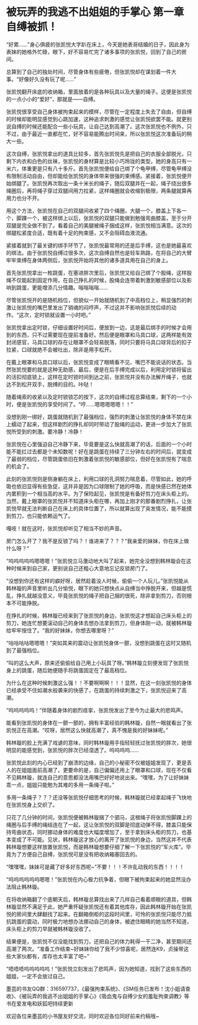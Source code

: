 # 被玩弄的我逃不出姐姐的手掌心 第一章 自缚被抓！

“好累……”身心俱疲的张凯悦大字趴在床上，今天是她表哥结婚的日子，因此身为表妹的她格外忙碌，眼下，好不容易忙完了诸多事项的张凯悦，回到了自己的房间。

总算到了自己的独处时间，尽管身体有些疲倦，但张凯悦却在谋划着一件大事。“好像好久没有玩了呢……”

张凯悦翻开床底的收纳箱，里面放着的是各种玩具以及大量的绳子。这便是张凯悦的一点小小的“爱好”，那就是——自缚。

张凯悦很享受自己身体被拘束起来的模样，尽管在一定程度上失去了自由，但自缚的时候却能明显感觉到心跳加速，这种追求刺激的感觉让张凯悦欲罢不能。就更别说自缚的时候还能配合一些小玩具，让自己达到高潮了。这次张凯悦也不例外，只不过，由于最近一直都在忙，好不容易能腾出时间来，所以张凯悦这次准备玩的稍大一些。

这次自缚，张凯悦拿出的道具比较多，首先张凯悦先是把自己的衣服全部脱光，只剩下内衣和白色的丝袜，张凯悦的身材算是比较小巧玲珑的类型，她的身高只有一米六，体重更是只有八十多斤。首先张凯悦便给自己绑了个龟甲缚，尽管龟甲缚没有限制活动自由，但却能给张凯悦的身体带来很强的束缚感。紧接着，张凯悦便开始绑腿了。张凯悦再次取出一条十米长的绳子，随后双腿并在一起，绳子绕出很多绳圈后，再将绳子穿过双腿间用力拉紧，这样绳圈就会收缩到极限，两条腿就算再用力也分不开。

用这个方法，张凯悦在自己的双腿间收紧了四个绳圈，大腿一个，膝盖上下各一个，脚踝一个，被这样绑上以后，张凯悦的双腿只能做到勉强弯曲膝盖，至于分开双腿是完全做不到了。看着自己的美腿被绳子捆成这样，张凯悦相当满意。这次的绑腿松紧度合适，既有着十足的拘束感，又不会阻碍血液流通。

紧接着就到了最关键的绑手环节了，张凯悦最常用的还是后手缚，这也是她最喜欢的绑法。由于张凯悦自缚过很多次，这次自缚自然也是轻车熟路，在将自己的大臂牢牢束缚在身体两侧后，张凯悦开始将其他的诸多道具用在自己的身上。

首先张凯悦拿出一枚跳蛋，在塞进胖次里后，张凯悦又给自己绑了个股绳，这样股绳不仅能起到固定作用，在自己挣扎的时候，股绳会连带着刺激到敏感部位以及影响到跳蛋，更能增添几分情趣。嗡嗡嗡嗡……

尽管张凯悦开的是随机档位，但貌似一开始就随机到了中高档位上，稍显强烈的刺激让张凯悦的嘴巴里发出了销魂的闷哼声，不过这并不影响张凯悦后续的动作。“这次，定时锁就设置一小时吧。”

张凯悦拿出定时锁，仔细设置好时间后，便放到一边，这是最后绑手的时候才会用到的东西，只不过需要现在提前准备好。然后便是眼罩和马具口球，这两样能有效封闭感官，马具口球的存在让眼罩不会轻易脱落，同时只要将马具口球背后的扣子拉紧，口球就绝不会被吐出，除非是用手松开。

在戴上眼罩和马具口球以后，张凯悦变成了眼睛看不见、嘴巴不能说话的状态。当然张凯悦要的就是这种无助感，最后，便是在后手缚完成以后，利用定时锁将留出的活扣彻底锁上，这样在定时锁时间到达之前，张凯悦并没有办法解开绳子，也就达不到松开双手，脱缚的目的。咔哒！

随着绳索的收紧以及定时锁锁芯的按下，这次的自缚过程总算结束，剩下的一个小时，便是张凯悦的享受时间了。“哼……嗯嗯嗯嗯嗯！！”

没想到刚一绑好，跳蛋就随机到了最强档位，强烈的刺激让张凯悦的身体不禁在床上蠕动了起来，但这样剧烈的挣扎却同时带动了股绳的运动，更进一步加大了张凯悦所受到的刺激。要冷静！冷静！

张凯悦在心里强迫自己冷静下来，毕竟要是这么快就高潮了的话，后面的一个小时能不能扛过去都是个未知数呢！好在是跳蛋在持续了三分钟左右的时间后，就变成了最弱的档位，尽管跳蛋依旧在刺激着张凯悦的敏感部位，但好在张凯悦有了喘息的机会了。

此刻的张凯悦则是侧身躺在床上，利用口球的孔洞努力喘息着，尽管如此，她的呼吸也依旧显得有些急促，这并非是因为口球限制了她的呼吸，而是快感已然在她体内累积到一个相当高的水平。为了保险起见，张凯悦是有备好剪刀在床头柜上的。当然，戴上眼罩的张凯悦并不知道床头柜在哪，再加上刚才的那番剧烈挣扎，让张凯悦早就无法判断自己在床上的具体位置了，所以就算出现了突发情况，能不能摸到剪刀，也只能依赖运气了。

嘎吱！就在这时，张凯悦却听见了相当不妙的声音。

房门怎么开了？我不是反锁了吗？！谁进来了？？？“我亲爱的妹妹，你在床上做什么呀？”

“呜呜呜呜呜嗯嗯嗯！”张凯悦立马激动地大叫了起来，她完全没想到韩林璇会在这种时候来到自己家，更别说自己还粗心大意地忘记反锁房门了。

“没想到你还有这样的癖好呀，居然趁着没人时候，偷偷一个人玩儿。”张凯悦能从韩林璇的声音里听出几分愉悦，眼下的她只想快点从自缚当中挣脱开来，但越是慌乱，挣扎就越没意义，毕竟张凯悦的绳子把自己捆的很死，除非拿到剪刀，否则根本不可能挣脱。

在挣扎的时候，韩林璇已经来到了张凯悦的身边，张凯悦这才想起自己床头柜上的剪刀，她连忙想要滚动自己的身体去想办法拿到剪刀，但身体刚一动，就被韩林璇给牢牢按住了。“我的好妹妹，你想去哪里呀？”

“咕咕咕咕嗯嗯嗯！”突如其来的震动让张凯悦身体一颤，没想到跳蛋在这时又随机到了最强档位。

“叫的这么大声，原来还偷偷给自己用上小玩具了呀。”韩林璇立刻便发现了张凯悦身上的跳蛋，随后她便随手将跳蛋固定在了最高档位。

为什么在这种时候刺激这么强！！不要啊啊啊！！！显然，在这一刻张凯悦的身体已经承受不住如潮水般袭来的快感了，在跳蛋的持续刺激之下，张凯悦迎来了高潮。

“呜呜呜呜呜！”伴随着身体的剧烈痉挛，张凯悦发出了至今为止最大的悲鸣声。

能看到张凯悦的身体在一颤一颤的，拥有丰富经验的韩林璇，自然一眼就看出了张凯悦正在高潮。“哎呀，居然这么快就高潮了，真不愧是我的好妹妹呢。”

韩林璇的脸上充满了戏谑的意味，同时韩林璇用手指轻轻抚过张凯悦的胖次，她很明显的能感觉到，张凯悦的胖次已经湿透了。呜呜呜呜……

张凯悦此刻的内心已经到了崩溃的边缘，自己的小秘密不仅被姐姐发现了，更是丢人的在姐姐面前高潮了。更要命的是，自己偏偏还用上了眼罩和口球，现在不仅看不见韩林璇，就连自己的意思都没法用嘴巴好好地说出来。“嘿嘿，为了让好妹妹乖一点，姐姐只能勉为其难的多用一条绳子啦。”

多用一条绳子？？？还没等张凯悦仔细思考的时候，韩林璇就已经拿起绳子飞快地在张凯悦身上交织了。

只花了几分钟的时间，张凯悦便被韩林璇捆了个驷马，这根绳子将张凯悦脚踝上的绳圈与后手缚的绳结连在了一起，这让张凯悦的双脚是彻底动弹不得，膝盖只能保持弯曲状态，同时挪动身体的难度也大幅度增加了，至于拿到床头柜的剪刀，也基本变成了不可能。见状，韩林璇这才放心的离开了张凯悦的身边，当然这并不代表韩林璇想要这样放置张凯悦，而是韩林璇想要仔细了解一下张凯悦的“军火库”。毕竟为了方便自己自缚，张凯悦可是没有把收纳箱塞回去的。

“嘿嘿嘿，妹妹可是藏了好多好东西呢~”不要！！！不许乱动我的东西！！！！

“呜呜呜呜呜呜嗯嗯！”张凯悦在内心极力抗争着，但眼下被拘束起来的她显然没办法阻止韩林璇。

在将收纳箱翻了个底朝天后，韩林璇总算找出来了几样自己看着顺眼的道具，但韩林璇显然不满足于此，她严重怀疑张凯悦还有着其他库存，因此韩林璇开始在张凯悦的房间里大肆翻找了起来。在翻箱倒柜的这段时间里，可怜的张凯悦只能尽力抵抗跳蛋的震动，同时极力地想办法挪动自己的身体，被遮住眼睛的她当然不知道，床头柜上的剪刀早就被韩林璇没收了。

结果便是，张凯悦不仅没能找到剪刀，还把自己的体力耗得一干二净，甚至期间还高潮了两次。“准备工作结束~好妹妹你给了我不少惊喜呢，居然连K9，贞操带这些大家伙都有，库存也太丰富了吧~”

“唔唔唔呜呜呜呜呜！”张凯悦立刻发出了悲鸣声，因为她知道，找到了这些东西的姐姐，一定不会放过自己。


墨芸的书友QQ群：316597737，《最强拘束系统》、《SM任务已发布！沈小姐请查收》、《被玩弄的我逃不出姐姐的手掌心》《吸血鬼与自缚少女的羞耻拘束调教》等书在爱发电和妖狐吧持续更新

欢迎各位来墨芸的小书屋友好交流，同时欢迎各位同好前来约稿哦~